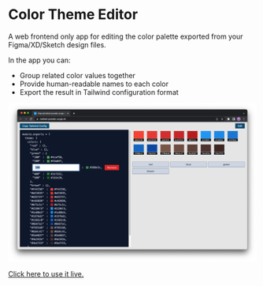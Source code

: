 # Color Theme Editor

A web frontend only app for editing the color palette exported from your Figma/XD/Sketch design files.

In the app you can:

- Group related color values together
- Provide human-readable names to each color
- Export the result in Tailwind configuration format

[![renaming green colors](/images/screenshot-renaming.png)](https://melted-powder.surge.sh/)

[Click here to use it live.](https://melted-powder.surge.sh/)
